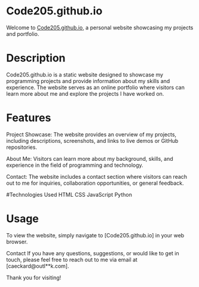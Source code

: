 # Code205.github.io

Welcome to [Code205.github.io](https://Code205.github.io), a personal website showcasing my projects and portfolio.


# Description
Code205.github.io is a static website designed to showcase my programming projects and provide information about my skills and experience. The website serves as an online portfolio where visitors can learn more about me and explore the projects I have worked on.

# Features

Project Showcase:
The website provides an overview of my projects, including descriptions, screenshots, and links to live demos or GitHub repositories.

About Me: 
Visitors can learn more about my background, skills, and experience in the field of programming and technology.

Contact:
The website includes a contact section where visitors can reach out to me for inquiries, collaboration opportunities, or general feedback.

#Technologies Used
HTML
CSS
JavaScript
Python

# Usage
To view the website, simply navigate to [Code205.github.io] in your web browser.

Contact
If you have any questions, suggestions, or would like to get in touch, please feel free to reach out to me via email at [caeckard@outl**k.com].

Thank you for visiting!

